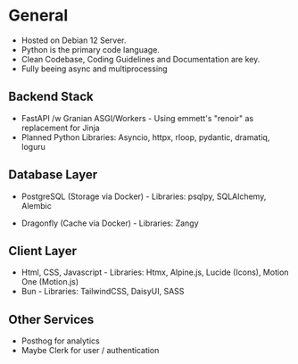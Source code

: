 # General

- Hosted on Debian 12 Server.
- Python is the primary code language.
- Clean Codebase, Coding Guidelines and Documentation are key.
- Fully beeing async and multiprocessing

## Backend Stack

- FastAPI /w Granian ASGI/Workers - Using emmett's "renoir" as replacement for Jinja
- Planned Python Libraries: Asyncio, httpx, rloop, pydantic, dramatiq, loguru

## Database Layer

- PostgreSQL (Storage via Docker)
                - Libraries: psqlpy, SQLAlchemy, Alembic

- Dragonfly (Cache via Docker)
                - Libraries: Zangy

## Client Layer

- Html, CSS, Javascript
                - Libraries: Htmx, Alpine.js, Lucide (Icons), Motion One (Motion.js)
- Bun
                - Libraries: TailwindCSS, DaisyUI, SASS

## Other Services

- Posthog for analytics
- Maybe Clerk for user / authentication
